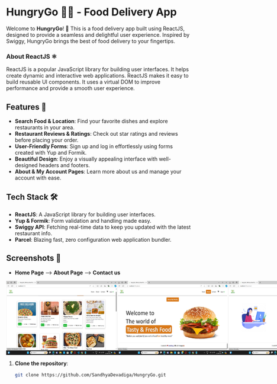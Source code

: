 # HungryGo 🍔🍕 - Food Delivery App

Welcome to **HungryGo**! 🚀 This is a food delivery app built using ReactJS, designed to provide a seamless and delightful user experience. Inspired by Swiggy, HungryGo brings the best of food delivery to your fingertips.

### About ReactJS ⚛️

ReactJS is a popular JavaScript library for building user interfaces. It helps create dynamic and interactive web applications. ReactJS makes it easy to build reusable UI components. It uses a virtual DOM to improve performance and provide a smooth user experience.

## Features 🌟

- **Search Food & Location**: Find your favorite dishes and explore restaurants in your area.
- **Restaurant Reviews & Ratings**: Check out star ratings and reviews before placing your order.
- **User-Friendly Forms**: Sign up and log in effortlessly using forms created with Yup and Formik.
- **Beautiful Design**: Enjoy a visually appealing interface with well-designed headers and footers.
- **About & My Account Pages**: Learn more about us and manage your account with ease.

## Tech Stack 🛠️

- **ReactJS**: A JavaScript library for building user interfaces.
- **Yup & Formik**: Form validation and handling made easy.
- **Swiggy API**: Fetching real-time data to keep you updated with the latest restaurant info.
- **Parcel**: Blazing fast, zero configuration web application bundler.

## Screenshots 📸
- **Home Page**  -->  **About Page**   -->     **Contact us**
<div style="display: flex;">
<img src="https://raw.githubusercontent.com/SandhyaDevadiga/HungryGo/main/Screenshot%20(17).png" width="300" height="200" alt="Home Page">
<img src="https://raw.githubusercontent.com/SandhyaDevadiga/HungryGo/main/Screenshot%20(18).png" width="300" height="200" alt="About Page">
<img src="https://raw.githubusercontent.com/SandhyaDevadiga/HungryGo/main/Screenshot%20(19).png" width="300" height="200" alt="Contact Us">
</div>

1. **Clone the repository**:
   ```bash
   git clone https://github.com/SandhyaDevadiga/HungryGo.git



